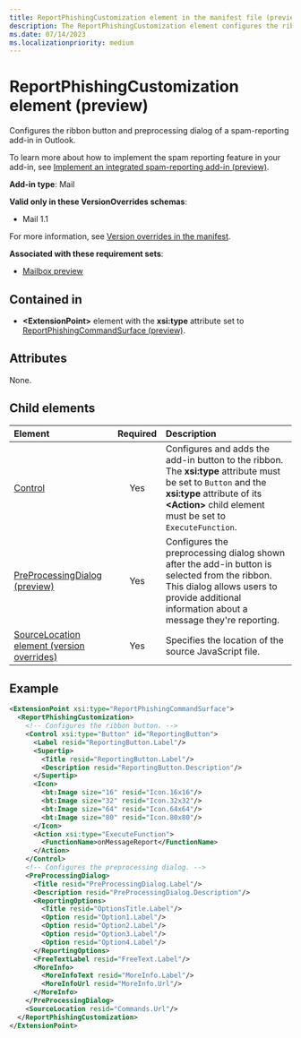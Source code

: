 ```yaml
---
title: ReportPhishingCustomization element in the manifest file (preview)
description: The ReportPhishingCustomization element configures the ribbon button and preprocessing dialog of a spam-reporting add-in in Outlook.
ms.date: 07/14/2023
ms.localizationpriority: medium
---
```


# ReportPhishingCustomization element (preview)

Configures the ribbon button and preprocessing dialog of a spam-reporting add-in in Outlook.

To learn more about how to implement the spam reporting feature in your add-in, see [Implement an integrated spam-reporting add-in (preview)](/office/dev/add-ins/outlook/spam-reporting).

**Add-in type**: Mail

**Valid only in these VersionOverrides schemas**:

- Mail 1.1

For more information, see [Version overrides in the manifest](/office/dev/add-ins/develop/add-in-manifests#version-overrides-in-the-manifest).

**Associated with these requirement sets**:

- [Mailbox preview](../requirement-sets/outlook/preview-requirement-set/outlook-requirement-set-preview.md)

## Contained in

- **\<ExtensionPoint\>** element with the **xsi:type** attribute set to [ReportPhishingCommandSurface (preview)](extensionpoint.md#reportphishingcommandsurface-preview).

## Attributes

None.

## Child elements

| Element | Required | Description |
| :------ | :------: | :------ |
| [Control](control.md) | Yes | Configures and adds the add-in button to the ribbon. The **xsi:type** attribute must be set to `Button` and the **xsi:type** attribute of its **\<Action\>** child element must be set to `ExecuteFunction`. |
| [PreProcessingDialog (preview)](preprocessingdialog.md) | Yes | Configures the preprocessing dialog shown after the add-in button is selected from the ribbon. This dialog allows users to provide additional information about a message they're reporting. |
| [SourceLocation element (version overrides)](customfunctionssourcelocation.md) | Yes | Specifies the location of the source JavaScript file. |

## Example

```xml
<ExtensionPoint xsi:type="ReportPhishingCommandSurface">
  <ReportPhishingCustomization>
    <!-- Configures the ribbon button. -->
    <Control xsi:type="Button" id="ReportingButton">
      <Label resid="ReportingButton.Label"/>
      <Supertip>
        <Title resid="ReportingButton.Label"/>
        <Description resid="ReportingButton.Description"/>
      </Supertip>
      <Icon>
        <bt:Image size="16" resid="Icon.16x16"/>
        <bt:Image size="32" resid="Icon.32x32"/>
        <bt:Image size="64" resid="Icon.64x64"/>
        <bt:Image size="80" resid="Icon.80x80"/>
      </Icon>
      <Action xsi:type="ExecuteFunction">
        <FunctionName>onMessageReport</FunctionName>
      </Action>
    </Control>
    <!-- Configures the preprocessing dialog. -->
    <PreProcessingDialog>
      <Title resid="PreProcessingDialog.Label"/>
      <Description resid="PreProcessingDialog.Description"/>
      <ReportingOptions>
        <Title resid="OptionsTitle.Label"/>
        <Option resid="Option1.Label"/>
        <Option resid="Option2.Label"/>
        <Option resid="Option3.Label"/>
        <Option resid="Option4.Label"/>
      </ReportingOptions>
      <FreeTextLabel resid="FreeText.Label"/>
      <MoreInfo>
        <MoreInfoText resid="MoreInfo.Label"/>
        <MoreInfoUrl resid="MoreInfo.Url"/>
      </MoreInfo>
    </PreProcessingDialog>
    <SourceLocation resid="Commands.Url"/>
  </ReportPhishingCustomization>
</ExtensionPoint>
```
